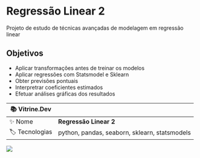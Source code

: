 # Regressão Linear 2
Projeto de estudo de técnicas avançadas de modelagem em regressão linear

## Objetivos
- Aplicar transformações antes de treinar os modelos
- Aplicar regressões com Statsmodel e Sklearn
- Obter previsões pontuais
- Interpretrar coeficientes estimados
- Efetuar análises gráficas dos resultados

| :books: Vitrine.Dev |     |
| -------------  | --- |
| :sparkles: Nome        | **Regressão Linear 2**
| :label: Tecnologias | python, pandas, seaborn, sklearn, statsmodels

<!-- Inserir imagem com a #vitrinedev ao final do link -->
![](https://vitrinedev.s3.amazonaws.com/regressao_linear_2.png#vitrinedev)
